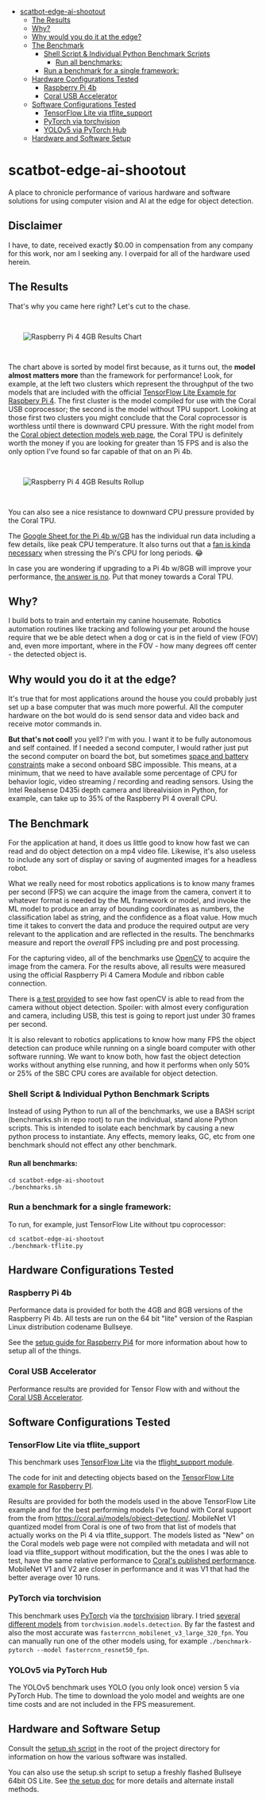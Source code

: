 <!-- START doctoc generated TOC please keep comment here to allow auto update -->
<!-- DON'T EDIT THIS SECTION, INSTEAD RE-RUN doctoc TO UPDATE -->

- [scatbot-edge-ai-shootout](#scatbot-edge-ai-shootout)
  - [The Results](#the-results)
  - [Why?](#why)
  - [Why would you do it at the edge?](#why-would-you-do-it-at-the-edge)
  - [The Benchmark](#the-benchmark)
    - [Shell Script & Individual Python Benchmark Scripts](#shell-script--individual-python-benchmark-scripts)
      - [Run all benchmarks:](#run-all-benchmarks)
    - [Run a benchmark for a single framework:](#run-a-benchmark-for-a-single-framework)
  - [Hardware Configurations Tested](#hardware-configurations-tested)
    - [Raspberry Pi 4b](#raspberry-pi-4b)
    - [Coral USB Accelerator](#coral-usb-accelerator)
  - [Software Configurations Tested](#software-configurations-tested)
    - [TensorFlow Lite via tflite_support](#tensorflow-lite-via-tflite_support)
    - [PyTorch via torchvision](#pytorch-via-torchvision)
    - [YOLOv5 via PyTorch Hub](#yolov5-via-pytorch-hub)
  - [Hardware and Software Setup](#hardware-and-software-setup)

<!-- END doctoc generated TOC please keep comment here to allow auto update -->

# scatbot-edge-ai-shootout

A place to chronicle performance of various hardware and software solutions for using computer vision and AI at the edge for object detection.

## Disclaimer

I have, to date, received exactly $0.00 in compensation from any company for this work, nor am I seeking any. I overpaid for all of the hardware used herein.

## The Results

That's why you came here right? Let's cut to the chase.

<img src="https://github.com/littlebee/scatbot-edge-ai-shootout/blob/main/docs/images/pi4b4gb_results/pi4b4gb_chart.png"
     alt="Raspberry Pi 4 4GB Results Chart"
     style="margin: 30px;" />

The chart above is sorted by model first because, as it turns out, the **model almost matters more** than the framework for performance! Look, for example, at the left two clusters which represent the throughput of the two models that are included with the official [TensorFlow Lite Example for Raspbery Pi 4](https://github.com/tensorflow/examples/tree/master/lite/examples/object_detection/raspberry_pi). The first cluster is the model compiled for use with the Coral USB coprocessor; the second is the model without TPU support. Looking at those first two clusters you might conclude that the Coral coprocessor is worthless until there is downward CPU pressure. With the right model from the [Coral object detection models web page](https://coral.ai/models/object-detection/), the Coral TPU is definitely worth the money if you are looking for greater than 15 FPS and is also the only option I've found so far capable of that on an Pi 4b.

<img src="https://github.com/littlebee/scatbot-edge-ai-shootout/blob/main/docs/images/pi4b4gb_results/pi4b4gb_rollup.png"
     alt="Raspberry Pi 4 4GB Results Rollup"
     style="margin: 30px;" />

You can also see a nice resistance to downward CPU pressure provided by the Coral TPU.

The [Google Sheet for the Pi 4b w/GB](https://docs.google.com/spreadsheets/d/1LXBu7aTxJHfXpfTashEkwpSy_eArMZYGN5jX-iU5H9I/edit?usp=sharing) has the individual run data including a few details, like peak CPU temperature. It also turns out that a [fan is kinda necessary](https://docs.google.com/spreadsheets/d/1OunzVdvjCsR7pb2HZ-KAyl6a1l6dVf1urdRFchbyeJE/edit?usp=sharing) when stressing the Pi's CPU for long periods. 😂

In case you are wondering if upgrading to a Pi 4b w/8GB will improve your performance, [the answer is no](https://docs.google.com/spreadsheets/d/1Hg6KqjM1XklWzadYWLZX_fj89gi2aZGdOFT6RKGLaas/edit?usp=sharing). Put that money towards a Coral TPU.

## Why?

I build bots to train and entertain my canine housemate. Robotics automation routines like tracking and following your pet around the house require that we be able detect when a dog or cat is in the field of view (FOV) and, even more important, where in the FOV - how many degrees off center - the detected object is.

## Why would you do it at the edge?

It's true that for most applications around the house you could probably just set up a base computer that was much more powerful. All the computer hardware on the bot would do is send sensor data and video back and receive motor commands in.

**But that's not cool!** you yell? I'm with you. I want it to be fully autonomous and self contained. If I needed a second computer, I would rather just put the second computer on board the bot, but sometimes [space and battery constraints](https://github.com/littlebee/scatbot) make a second onboard SBC impossible. This means, at a minimum, that we need to have available some percentage of CPU for behavior logic, video streaming / recording and reading sensors. Using the Intel Realsense D435i depth camera and librealvision in Python, for example, can take up to 35% of the Raspberry PI 4 overall CPU.

## The Benchmark

For the application at hand, it does us little good to know how fast we can read and do object detection on a mp4 video file. Likewise, it's also useless to include any sort of display or saving of augmented images for a headless robot.

What we really need for most robotics applications is to know many frames per second (FPS) we can acquire the image from the camera, convert it to whatever format is needed by the ML framework or model, and invoke the ML model to produce an array of bounding coordinates as numbers, the classification label as string, and the confidence as a float value. How much time it takes to convert the data and produce the required output are very relevant to the application and are reflected in the results. The benchmarks measure and report the _overall_ FPS including pre and post processing.

For the capturing video, all of the benchmarks use [OpenCV](https://opencv.org/) to acquire the image from the camera. For the results above, all results were measured using the official Raspberry Pi 4 Camera Module and ribbon cable connection.

There is [a test provided](https://github.com/littlebee/scatbot-edge-ai-shootout/blob/main/debug/test-camera.py) to see how fast openCV is able to read from the camera without object detection. Spoiler: with almost every configuration and camera, including USB, this test is going to report just under 30 frames per second.

It is also relevant to robotics applications to know how many FPS the object detection can produce while running on a single board computer with other software running. We want to know both, how fast the object detection works without anything else running, and how it performs when only 50% or 25% of the SBC CPU cores are available for object detection.

### Shell Script & Individual Python Benchmark Scripts

Instead of using Python to run all of the benchmarks, we use a BASH script (benchmarks.sh in repo root) to run the individual, stand alone Python scripts. This is intended to isolate each benchmark by causing a new python process to instantiate. Any effects, memory leaks, GC, etc from one benchmark should not effect any other benchmark.

#### Run all benchmarks:

```
cd scatbot-edge-ai-shootout
./benchmarks.sh
```

### Run a benchmark for a single framework:

To run, for example, just TensorFlow Lite without tpu coprocessor:

```
cd scatbot-edge-ai-shootout
./benchmark-tflite.py
```

## Hardware Configurations Tested

### Raspberry Pi 4b

Performance data is provided for both the 4GB and 8GB versions of the Raspberry Pi 4b. All tests are run on the 64 bit "lite" version of the Raspian Linux distribution codename Bullseye.

See the [setup guide for Raspberry Pi4](https://github.com/littlebee/scatbot-edge-ai-shootout/blob/main/Setup%20Raspberry%20Pi4.md) for more information about how to setup all of the things.

### Coral USB Accelerator

Performance results are provided for Tensor Flow with and without the [Coral USB Accelerator](https://coral.ai/products/accelerator/).

## Software Configurations Tested

### TensorFlow Lite via tflite_support

This benchmark uses [TensorFlow Lite](https://www.tensorflow.org/lite/guide) via the [tflight_support module](https://www.tensorflow.org/lite/api_docs/python/tflite_support).

The code for init and detecting objects based on the [TensorFlow Lite example for Raspberry PI](https://github.com/tensorflow/examples/blob/5d3579cb1057d31c260be4289a32ebc0a91782e0/lite/examples/object_detection/raspberry_pi/detect.py).

Results are provided for both the models used in the above TensorFlow Lite example and for the best performing models I've found with Coral support from the from https://coral.ai/models/object-detection/. MobileNet V1 quantized model from Coral is one of two from that list of models that actually works on the Pi 4 via tflite_support. The models listed as "New" on the Coral models web page were not compiled with metadata and will not load via tflite_support without modification, but the the ones I was able to test, have the same relative performance to [Coral's published performance](https://coral.ai/docs/edgetpu/benchmarks/). MobileNet V1 and V2 are closer in performance and it was V1 that had the better average over 10 runs.

### PyTorch via torchvision

This benchmark uses [PyTorch](https://pytorch.org/) via the [torchvision](https://pytorch.org/vision/stable/index.html) library. I tried [several different models](https://github.com/littlebee/scatbot-edge-ai-shootout/blob/1715caa4220fce76a436aedef3a6942357299da2/benchmark-pytorch.py#L30) from `torchvision.models.detection`. By far the fastest and also the most accurate was `fasterrcnn_mobilenet_v3_large_320_fpn`. You can manually run one of the other models using, for example `./benchmark-pytorch --model fasterrcnn_resnet50_fpn`.

### YOLOv5 via PyTorch Hub

The YOLOv5 benchmark uses YOLO (you only look once) version 5 via PyTorch Hub. The time to download the yolo model and weights are one time costs and are not included in the FPS measurement.

## Hardware and Software Setup

Consult the [setup.sh script](https://github.com/littlebee/scatbot-edge-ai-shootout/blob/main/setup.sh) in the root of the project directory for information on how the various software was installed.

You can also use the setup.sh script to setup a freshly flashed Bullseye 64bit OS Lite. See [the setup doc](https://github.com/littlebee/scatbot-edge-ai-shootout/blob/main/Setup%20Raspberry%20Pi4.md) for more details and alternate install methods.
